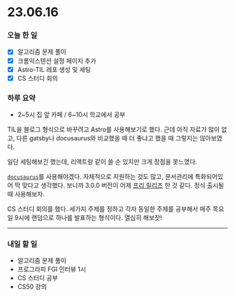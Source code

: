 # 23.06.16

### 오늘 한 일

- [x] 알고리즘 문제 풀이
- [x] 크롬익스텐션 설정 페이지 추가
- [x] Astro-TIL 레포 생성 및 세팅
- [x] CS 스터디 회의

### 하루 요약

- 2~5시 집 앞 카페 / 6~10시 학교에서 공부

TIL을 블로그 형식으로 바꾸려고 Astro를 사용해보기로 했다. 근데 아직 자료가 많이 없고, 다른 gatsby나 docusaurus와 비교했을 때 더 좋냐고 했을 때 그렇지는 않아보였다.

일단 세팅해보긴 했는데, 리액트랑 같이 쓸 순 있지만 크게 장점을 못느꼈다.

[`docusaurus`](https://docusaurus.io/)를 사용해야겠다. 자체적으로 지원하는 것도 많고, 문서관리에 특화되어있어 딱 맞다고 생각했다. 보니까 3.0.0 버전이 어제 [프리 릴리즈](https://github.com/facebook/docusaurus/releases/tag/v3.0.0-alpha.0) 한 것 같다. 정식 출시될 때 사용해보자.

CS 스터디 회의를 했다. 세가지 주제를 정하고 각자 동일한 주제를 공부해서 매주 목요일 9시에 랜덤으로 하나를 발표하는 형식이다. 열심히 해보잣!

---

### 내일 할 일

- 알고리즘 문제 풀이
- 프로그라피 FGI 인터뷰 1시
- CS 스터디 공부
- CS50 강의